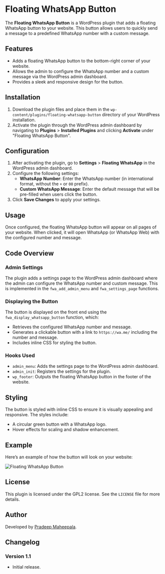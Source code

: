 # Floating WhatsApp Button

The **Floating WhatsApp Button** is a WordPress plugin that adds a floating WhatsApp button to your website. This button allows users to quickly send a message to a predefined WhatsApp number with a custom message.

## Features

- Adds a floating WhatsApp button to the bottom-right corner of your website.
- Allows the admin to configure the WhatsApp number and a custom message via the WordPress admin dashboard.
- Provides a sleek and responsive design for the button.

## Installation

1. Download the plugin files and place them in the `wp-content/plugins/floating-whatsapp-button` directory of your WordPress installation.
2. Activate the plugin through the WordPress admin dashboard by navigating to **Plugins** > **Installed Plugins** and clicking **Activate** under "Floating WhatsApp Button".

## Configuration

1. After activating the plugin, go to **Settings** > **Floating WhatsApp** in the WordPress admin dashboard.
2. Configure the following settings:
   - **WhatsApp Number**: Enter the WhatsApp number (in international format, without the `+` or `00` prefix).
   - **Custom WhatsApp Message**: Enter the default message that will be pre-filled when users click the button.
3. Click **Save Changes** to apply your settings.

## Usage

Once configured, the floating WhatsApp button will appear on all pages of your website. When clicked, it will open WhatsApp (or WhatsApp Web) with the configured number and message.

## Code Overview

### Admin Settings

The plugin adds a settings page to the WordPress admin dashboard where the admin can configure the WhatsApp number and custom message. This is implemented in the `fwa_add_admin_menu` and `fwa_settings_page` functions.

### Displaying the Button

The button is displayed on the front end using the `fwa_display_whatsapp_button` function, which:
- Retrieves the configured WhatsApp number and message.
- Generates a clickable button with a link to `https://wa.me/` including the number and message.
- Includes inline CSS for styling the button.

### Hooks Used

- `admin_menu`: Adds the settings page to the WordPress admin dashboard.
- `admin_init`: Registers the settings for the plugin.
- `wp_footer`: Outputs the floating WhatsApp button in the footer of the website.

## Styling

The button is styled with inline CSS to ensure it is visually appealing and responsive. The styles include:
- A circular green button with a WhatsApp logo.
- Hover effects for scaling and shadow enhancement.

## Example

Here’s an example of how the button will look on your website:

![Floating WhatsApp Button](https://upload.wikimedia.org/wikipedia/commons/6/6b/WhatsApp.svg)

## License

This plugin is licensed under the GPL2 license. See the `LICENSE` file for more details.

## Author

Developed by [Pradeep Maheepala](https://www.eartisan.co.uk).

## Changelog

### Version 1.1
- Initial release.